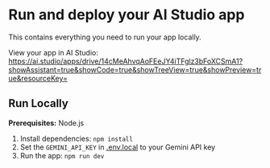 # Run and deploy your AI Studio app

This contains everything you need to run your app locally.

View your app in AI Studio: https://ai.studio/apps/drive/14cMeAhvqAoFEeJY4iTFglz3bFoXCSmA1?showAssistant=true&showCode=true&showTreeView=true&showPreview=true&resourceKey=

## Run Locally

**Prerequisites:**  Node.js


1. Install dependencies:
   `npm install`
2. Set the `GEMINI_API_KEY` in [.env.local](.env.local) to your Gemini API key
3. Run the app:
   `npm run dev`
